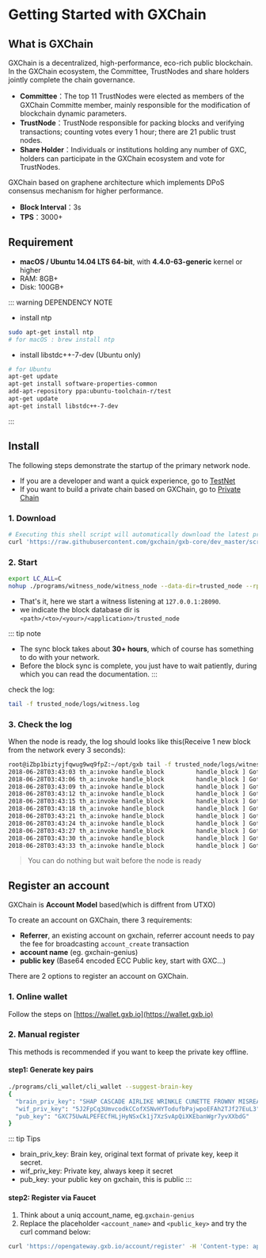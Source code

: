 # Getting Started with GXChain

## What is GXChain

GXChain is a decentralized, high-performance, eco-rich public blockchain. In the GXChain ecosystem, the Committee, TrustNodes and share holders jointly complete the chain governance.

- **Committee**：The top 11 TrustNodes were elected as members of the GXChain Committe member, mainly responsible for the modification of blockchain dynamic parameters.
- **TrustNode**：TrustNode responsible for packing blocks and verifying transactions; counting votes every 1 hour; there are 21 public trust nodes.
- **Share Holder**：Individuals or institutions holding any number of GXC, holders can participate in the GXChain ecosystem and vote for TrustNodes.

GXChain based on graphene architecture which implements DPoS consensus mechanism for higher performance.

- **Block Interval**：3s
- **TPS**：3000+

## Requirement

- **macOS / Ubuntu 14.04 LTS 64-bit**, with **4.4.0-63-generic** kernel or higher
- RAM: 8GB+
- Disk: 100GB+

::: warning DEPENDENCY NOTE

* install ntp
``` bash
sudo apt-get install ntp
# for macOS : brew install ntp
```

* install libstdc++-7-dev (Ubuntu only)
```bash
# for Ubuntu
apt-get update
apt-get install software-properties-common
add-apt-repository ppa:ubuntu-toolchain-r/test
apt-get update
apt-get install libstdc++-7-dev
```
:::

## Install

The following steps demonstrate the startup of the primary network node.

- If you are a developer and want a quick experience, go to [TestNet](../advanced/testnet.html)
- If you want to build a private chain based on GXChain, go to [Private Chain](../advanced/private_chain.html)

### 1. Download

``` bash
# Executing this shell script will automatically download the latest program from github and extract it to the current directory.
curl 'https://raw.githubusercontent.com/gxchain/gxb-core/dev_master/script/gxchain_install.sh' | bash
```
### 2. Start

``` bash
export LC_ALL=C
nohup ./programs/witness_node/witness_node --data-dir=trusted_node --rpc-endpoint="127.0.0.1:28090"  1>nohup.out 2>&1 &
```

- That's it, here we start a witness listening at `127.0.0.1:28090`.
- we indicate the block database dir is `<path>/<to>/<your>/<application>/trusted_node`

::: tip note
- The sync block takes about **30+ hours**, which of course has something to do with your network.
- Before the block sync is complete, you just have to wait patiently, during which you can read the documentation.
:::

check the log:

``` bash
tail -f trusted_node/logs/witness.log
```

### 3. Check the log

When the node is ready, the log should looks like this(Receive 1 new block from the network every 3 seconds):

``` bash
root@iZbp1biztyjfqwug9wq9fpZ:~/opt/gxb tail -f trusted_node/logs/witness.log
2018-06-28T03:43:03 th_a:invoke handle_block         handle_block ] Got block: #10731531 time: 2018-06-28T03:43:03 latency: 60 ms from: miner11  irreversible: 10731513 (-18)			application.cpp:489
2018-06-28T03:43:06 th_a:invoke handle_block         handle_block ] Got block: #10731532 time: 2018-06-28T03:43:06 latency: 16 ms from: taffy  irreversible: 10731515 (-17)			application.cpp:489
2018-06-28T03:43:09 th_a:invoke handle_block         handle_block ] Got block: #10731533 time: 2018-06-28T03:43:09 latency: 49 ms from: david12  irreversible: 10731515 (-18)			application.cpp:489
2018-06-28T03:43:12 th_a:invoke handle_block         handle_block ] Got block: #10731534 time: 2018-06-28T03:43:12 latency: 42 ms from: miner6  irreversible: 10731516 (-18)			application.cpp:489
2018-06-28T03:43:15 th_a:invoke handle_block         handle_block ] Got block: #10731535 time: 2018-06-28T03:43:15 latency: 10 ms from: sakura  irreversible: 10731516 (-19)			application.cpp:489
2018-06-28T03:43:18 th_a:invoke handle_block         handle_block ] Got block: #10731536 time: 2018-06-28T03:43:18 latency: 57 ms from: miner9  irreversible: 10731517 (-19)			application.cpp:489
2018-06-28T03:43:21 th_a:invoke handle_block         handle_block ] Got block: #10731537 time: 2018-06-28T03:43:21 latency: 56 ms from: robin-green  irreversible: 10731517 (-20)			application.cpp:489
2018-06-28T03:43:24 th_a:invoke handle_block         handle_block ] Got block: #10731538 time: 2018-06-28T03:43:24 latency: 17 ms from: kairos  irreversible: 10731522 (-16)			application.cpp:489
2018-06-28T03:43:27 th_a:invoke handle_block         handle_block ] Got block: #10731539 time: 2018-06-28T03:43:27 latency: 21 ms from: dennis1  irreversible: 10731524 (-15)			application.cpp:489
2018-06-28T03:43:30 th_a:invoke handle_block         handle_block ] Got block: #10731540 time: 2018-06-28T03:43:30 latency: 17 ms from: aaron  irreversible: 10731524 (-16)			application.cpp:489
2018-06-28T03:43:33 th_a:invoke handle_block         handle_block ] Got block: #10731541 time: 2018-06-28T03:43:33 latency: 23 ms from: caitlin  irreversible: 10731526 (-15)			application.cpp:489
```

> You can do nothing but wait before the node is ready

## Register an account

GXChain is **Account Model** based(which is diffrent from UTXO)

To create an account on GXChain,  there 3 requirements:
- **Referrer**, an existing account on gxchain, referrer account needs to pay the fee for broadcasting `account_create` transaction
- **account name** (eg. gxchain-genius)
- **public key** (Base64 encoded ECC Public key, start with GXC...)

There are 2 options to register an account on GXChain.

### 1. Online wallet

Follow the steps on [https://wallet.gxb.io](https://wallet.gxb.io)

### 2. Manual register

This methods is recommended if you want to keep the private key offline.

#### step1: Generate key pairs

``` bash
./programs/cli_wallet/cli_wallet --suggest-brain-key
{
  "brain_priv_key": "SHAP CASCADE AIRLIKE WRINKLE CUNETTE FROWNY MISREAD MOIST HANDSET COLOVE EMOTION UNSPAN SEAWARD HAGGIS TEENTY NARRAS",
  "wif_priv_key": "5J2FpCq3UmvcodkCCofXSNvHYTodufbPajwpoEFAh2TJf27EuL3",
  "pub_key": "GXC75UwALPEFECfHLjHyNSxCk1j7XzSvApQiXKEbanWgr7yvXXbdG"
}
```

::: tip Tips
- brain_priv_key: Brain key, original text format of private key, keep it secret.
- wif_priv_key: Private key, always keep it secret
- pub_key: your public key on gxchain, this is public
:::

####  step2: Register via Faucet

1. Think about a uniq account_name, eg.`gxchain-genius`
2. Replace the placeholder `<account_name>` and `<public_key>` and try the curl command below:

``` bash
curl 'https://opengateway.gxb.io/account/register' -H 'Content-type: application/json' -H 'Accept: application/json' -d '{"account":{"name":"<account_name>","owner_key":"<public_key>","active_key":"<public_key>","memo_key":"<public_key>","refcode":null,"referrer":null}}'
```
